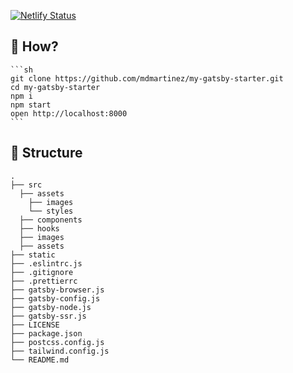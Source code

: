 [![Netlify Status](https://api.netlify.com/api/v1/badges/89d4d564-7fdb-4427-88d2-1b42a9eafe87/deploy-status)](https://demonstrate.netlify.com)

## 🚀 How?

    ```sh
    git clone https://github.com/mdmartinez/my-gatsby-starter.git
    cd my-gatsby-starter
    npm i
    npm start
    open http://localhost:8000
    ```

## 🧐 Structure 
    .
    ├── src
      ├── assets
        ├── images
        └── styles
      ├── components
      ├── hooks
      ├── images
      ├── assets
    ├── static
    ├── .eslintrc.js
    ├── .gitignore
    ├── .prettierrc
    ├── gatsby-browser.js
    ├── gatsby-config.js
    ├── gatsby-node.js
    ├── gatsby-ssr.js
    ├── LICENSE
    ├── package.json
    ├── postcss.config.js
    ├── tailwind.config.js
    └── README.md
